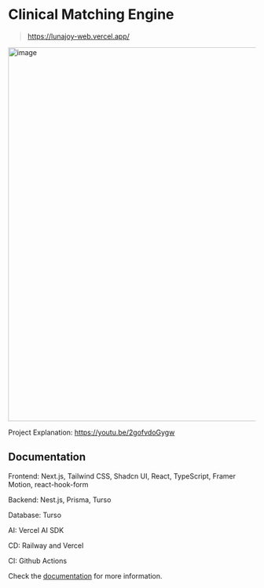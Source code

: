 # Clinical Matching Engine

> https://lunajoy-web.vercel.app/

<img width="1171" height="760" alt="image" src="https://github.com/user-attachments/assets/b4863139-fe61-42fc-9aae-eb38a1e6406f" />

Project Explanation: https://youtu.be/2gofvdoGygw

## Documentation

Frontend: Next.js, Tailwind CSS, Shadcn UI, React, TypeScript, Framer Motion, react-hook-form

Backend: Nest.js, Prisma, Turso

Database: Turso

AI: Vercel AI SDK

CD: Railway and Vercel

CI: Github Actions

Check the [documentation](./docs/README.md) for more information.
